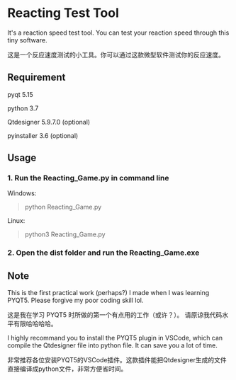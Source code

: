 # Reacting Test Tool
It's a reaction speed test tool. You can test your reaction speed through this tiny software.

这是一个反应速度测试的小工具。你可以通过这款微型软件测试你的反应速度。


## Requirement 
pyqt   5.15

python 3.7

Qtdesigner 5.9.7.0 (optional)

pyinstaller 3.6 (optional)

## Usage

### 1. Run the Reacting_Game.py in command line

Windows:
> python Reacting_Game.py

Linux:
> python3 Reacting_Game.py

### 2. Open the dist folder and run the Reacting_Game.exe


## Note
This is the first practical work (perhaps?) I made when I was learning PYQT5. Please forgive my poor coding skill lol. 

这是我在学习 PYQT5 时所做的第一个有点用的工作（或许？）。 请原谅我代码水平有限哈哈哈哈。

I highly recommand you to install the PYQT5 plugin in VSCode, which can compile the Qtdesigner file into python file. It can save you a lot of time.

非常推荐各位安装PYQT5的VSCode插件。这款插件能把Qtdesigner生成的文件直接编译成python文件，非常方便省时间。
